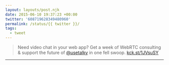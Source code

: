 ```yaml
---
layout: layouts/post.njk
date: 2015-06-10 19:37:23 +00:00
twitter: '608719628349480960'
permalink: /status/{{ twitter }}/
tags: 
  - tweet
---
```


> Need video chat in your web app? Get a week of WebRTC consulting &amp; support the future of [@usetalky](https://twitter.com/usetalky) in one fell swoop. [kck.st/1JVsuSY](http://kck.st/1JVsuSY)

---
